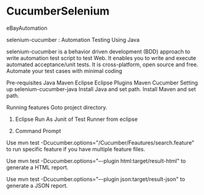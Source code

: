 # CucumberSelenium
eBayAutomation

selenium-cucumber : Automation Testing Using Java

selenium-cucumber is a behavior driven development (BDD) approach to write automation test script to test Web. It enables you to write and execute automated acceptance/unit tests. 
It is cross-platform, open source and free. Automate your test cases with minimal coding
    
Pre-requisites
Java
Maven
Eclipse
Eclipse Plugins
Maven
Cucumber
Setting up selenium-cucumber-java
Install Java and set path.
Install Maven and set path.


Running features
Goto project directory.

1) Eclipse
   Run As Junit of Test Runner from eclipse

2) Command Prompt

Use mvn test -Dcucumber.options="/Cucumber/Feautures/search.feature" to run specific feature if you have multiple feature files.

Use mvn test -Dcucumber.options="–-plugin html:target/result-html" to generate a HTML report.

Use mvn test -Dcucumber.options="–-plugin json:target/result-json" to generate a JSON report.


